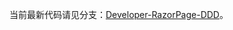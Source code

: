 当前最新代码请见分支：[Developer-RazorPage-DDD](https://github.com/SenparcCoreFramework/NCF/tree/Developer-RazorPage-DDD)。
